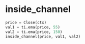 # inside\_channel



```python
price = Close(ctx)
val1 = ti.ema(price, 55)
val2 = ti.ema(price, 150)
inside_channel(price, val1, val2)
```

